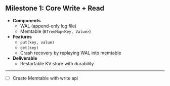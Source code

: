 ## Milestone 1: Core Write + Read
- **Components**
    - WAL (append-only log file)
    - Memtable (`BTreeMap<Key, Value>`)
- **Features**
    - `put(key, value)`
    - `get(key)`
    - Crash recovery by replaying WAL into memtable
- **Deliverable**
    - Restartable KV store with durability

---

- [ ] Create Memtable with write api